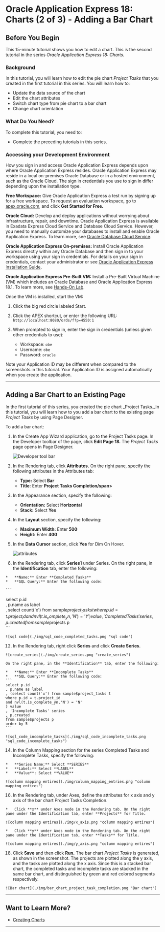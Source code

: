 # Oracle Application Express 18: Charts (2 of 3) - Adding a Bar Chart
## Before You Begin

This 15-minute tutorial shows you how to edit a chart. This is the second tutorial in the series _Oracle Application Express 18: Charts._

### Background

In this tutorial, you will learn how to edit the pie chart _Project Tasks_ that you created in the first tutorial in this series. You will learn how to:

*   Update the data source of the chart
*   Edit the chart attributes
*   Switch chart type from pie chart to a bar chart
*   Change chart orientation

### What Do You Need?

To complete this tutorial, you need to:

*   Complete the preceding tutorials in this series.

### Accessing your Development Environment

How you sign in and access Oracle Application Express depends upon where Oracle Application Express resides. Oracle Application Express may reside in a local on-premises Oracle Database or in a hosted environment, such as the Oracle Cloud. The sign in credentials you use to sign in differ depending upon the installation type.

**Free Workspace:** Give Oracle Application Express a test run by signing up for a free workspace. To request an evaluation workspace, go to [apex.oracle.com](https://apex.oracle.com/en/), and click **Get Started for Free.**

**Oracle Cloud:** Develop and deploy applications without worrying about infrastructure, repair, and downtime. Oracle Application Express is available in Exadata Express Cloud Service and Database Cloud Service. However, you need to manually customize your databases to install and enable Oracle Application Express. To learn more, see [Oracle Database Cloud Service](https://cloud.oracle.com/database).

**Oracle Application Express On-premises:** Install Oracle Application Express directly within any Oracle Database and then sign in to your workspace using your sign in credentials. For details on your sign in credentials, contact your administrator or see [Oracle Application Express Installation Guide](http://www.oracle.com/pls/topic/lookup?ctx=E89503-01&id=HTMIG363).

**Oracle Application Express Pre-Built VM:** Install a Pre-Built Virtual Machine (VM) which includes an Oracle Database and Oracle Application Express 18.1\. To learn more, see [Hands-On Lab](http://www.oracle.com/technetwork/developer-tools/apex/learnmore/apex-hols-2578401.html).  

Once the VM is installed, start the VM:

1. Click the big red circle labeled Start.

2. Click the APEX shortcut, or enter the following URL: `http://localhost:8080/ords/f?p=4550:1`

3. When prompted to sign in, enter the sign in credentials (unless given other credentials to use):

    *   Workspace: `obe`
    *   Username: `obe`
    *   Password: `oracle`

Note your Application ID may be different when compared to the screenshots in this tutorial. Your Application ID is assigned automatically when you create the application.


* * *

## Adding a Bar Chart to an Existing Page

In the first tutorial of this series, you created the pie chart _Project Tasks._In this tutorial, you will learn how to you add a bar chart to the existing page _Project Tasks_ by using Page Designer.

To add a bar chart:

1.  In the Create App Wizard application, go to the Project Tasks page. In the Developer toolbar of the page, click **Edit Page 18.** The _Project Tasks_ page opens in Page Designer.  

    ![Developer tool bar](./img/dev_tool_in_app.png "Developer tool bar")

2.  In the Rendering tab, click **Attributes.** On the right pane, specify the following attributes in the Attributes tab:

    *   **Type:** Select **Bar**
    *   **Title:** Enter **Project Tasks Completion/span>**

4.  In the Appearance section, specify the following:

    *   **Orientation:** Select **Horizontal**
    *   **Stack:** Select **Yes**

6.  In the **Layout** section, specify the following:

    *   **Maximum Width:** Enter **500**
    *   **Height:** Enter **400**

8.  In the **Data Cursor** section, click **Yes** for Dim On Hover. 

    ![attributes](./img/attributes_project_tasks_completion.png "attributes")


10.  In the Rendering tab, click **Series1** under Series. On the right pane, in the **Identification** tab, enter the following:

    *   **Name:** Enter **Completed Tasks**
    *   **SQL Query:** Enter the following code:

    ```
select p.id  
, p.name as label  
, select count('x') from sample$project_tasks t  
where p.id = t.project_id  
and nvl(t.is_complete_yn,'N') = 'Y'   
) value  
, 'Completed Tasks' series  
, p.created  
from sample$projects p  
    ```

    ![sql code](./img/sql_code_completed_tasks.png "sql code")


12.  In the Rendering tab, right click **Series** and click **Create Series.**

    ![create_series](./img/create_series.png "create_series")

    On the right pane, in the **Identification** tab, enter the following:

    *   **Name:** Enter **Incomplete Tasks**
    *   **SQL Query:** Enter the following code:  
    ```
	select p.id  
    , p.name as label  
    , (select count('x') from sample$project_tasks t  
    where p.id = t.project_id  
    and nvl(t.is_complete_yn,'N') = 'N'  
    ) value  
    , 'Incomplete Tasks' series  
    , p.created  
    from sample$projects p  
    order by 5
	```

    ![sql_code_incomplete_tasks](./img/sql_code_incomplete_tasks.png "sql_code_incomplete_tasks")


14.  In the Column Mapping section for the series Completed Tasks and Incomplete Tasks, specify the following:

    *   **Series Name:** Select **SERIES**
    *   **Label:** Select **LABEL**
    *   **Value**: Select **VALUE**

    ![column mapping entires](./img/column_mapping_entries.png "column mapping entires")


16.  In the Rendering tab, under Axes, define the attributes for x axis and y axis of the bar chart Project Tasks Completion.

    *   Click **x** under Axes node in the Rendering tab. On the right pane under the Identification tab, enter **Projects** for Title.

    ![column mapping entires](./img/x_axis.png "column mapping entires")

    *   Click **y** under Axes node in the Rendering tab. On the right pane under the Identification tab, enter **Tasks** for Title.

    ![column mapping entires](./img/y_axis.png "column mapping entires")


18.  Click **Save** and then click **Run.** The bar chart _Project Tasks_ is generated, as shown in the screenshot. The projects are plotted along the y axis, and the tasks are plotted along the x axis. Since this is a stacked bar chart, the completed tasks and incomplete tasks are stacked in the same bar chart, and distinguished by green and red colored segments respectively. 

    ![Bar chart](./img/bar_chart_project_task_completion.png "Bar chart")

* * *

## Want to Learn More?

*   [Creating Charts](http://www.oracle.com/pls/topic/lookup?ctx=E89503-01&id=HTMDB-GUID-50985225-4C89-489B-B019-E2D91E61428A)

* * *